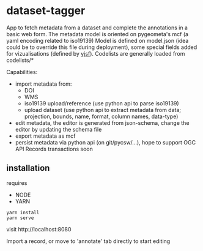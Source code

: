 # dataset-tagger

App to fetch metadata from a dataset and complete the annotations in a basic web form.
The metadata model is oriented on pygeometa's mcf (a yaml encoding related to iso19139)
Model is defined on model.json (idea could be to override this file during deployment), some special fields added for vizualisations (defined by [vjsf](https://koumoul-dev.github.io/vuetify-jsonschema-form/latest/examples#basic)). Codelists are generally loaded from codelists/*

Capabilities: 
- import metadata from:
  - DOI
  - WMS
  - iso19139 upload/reference (use python api to parse iso19139)
  - upload dataset (use python api to extract metadata from data; projection, bounds, name, format, column names, data-type)
- edit metadata, the editor is generated from json-schema, change the editor by updating the schema file  
- export metadata as mcf
- persist metadata via python api (on git/pycsw/...), hope to support OGC API Records transactions soon

## installation

requires 
- NODE 
- YARN

```
yarn install
yarn serve
```

visit http://localhost:8080

Import a record, or move to 'annotate' tab directly to start editing

